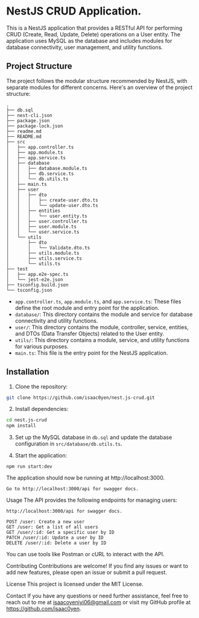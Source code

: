 # NestJS CRUD Application.

This is a NestJS application that provides a RESTful API for performing CRUD (Create, Read, Update, Delete) operations on a User entity. The application uses MySQL as the database and includes modules for database connectivity, user management, and utility functions.

## Project Structure

The project follows the modular structure recommended by NestJS, with separate modules for different concerns. Here's an overview of the project structure:

```
.
├── db.sql
├── nest-cli.json
├── package.json
├── package-lock.json
├── readme.md
├── README.md
├── src
│   ├── app.controller.ts
│   ├── app.module.ts
│   ├── app.service.ts
│   ├── database
│   │   ├── database.module.ts
│   │   ├── db.service.ts
│   │   └── db.utils.ts
│   ├── main.ts
│   ├── user
│   │   ├── dto
│   │   │   ├── create-user.dto.ts
│   │   │   └── update-user.dto.ts
│   │   ├── entities
│   │   │   └── user.entity.ts
│   │   ├── user.controller.ts
│   │   ├── user.module.ts
│   │   └── user.service.ts
│   └── utils
│       ├── dto
│       │   └── Validate.dto.ts
│       ├── utils.module.ts
│       ├── utils.service.ts
│       └── utils.ts
├── test
│   ├── app.e2e-spec.ts
│   └── jest-e2e.json
├── tsconfig.build.json
└── tsconfig.json
```

- `app.controller.ts`, `app.module.ts`, and `app.service.ts`: These files define the root module and entry point for the application.
- `database/`: This directory contains the module and service for database connectivity and utility functions.
- `user/`: This directory contains the module, controller, service, entities, and DTOs (Data Transfer Objects) related to the User entity.
- `utils/`: This directory contains a module, service, and utility functions for various purposes.
- `main.ts`: This file is the entry point for the NestJS application.

## Installation

1. Clone the repository:

```bash
git clone https://github.com/isaac0yen/nest.js-crud.git
```

2. Install dependencies:

```bash
cd nest.js-crud
npm install
```

3. Set up the MySQL database in `db.sql` and update the database configuration in `src/database/db.utils.ts`.

4. Start the application:

```
npm run start:dev
```
The application should now be running at http://localhost:3000.

`Go to http://localhost:3000/api for swagger docs.`

Usage
The API provides the following endpoints for managing users:

```
http://localhost:3000/api for swagger docs.

POST /user: Create a new user
GET /user: Get a list of all users
GET /user/:id: Get a specific user by ID
PATCH /user/:id: Update a user by ID
DELETE /user/:id: Delete a user by ID

```
You can use tools like Postman or cURL to interact with the API.

Contributing
Contributions are welcome! If you find any issues or want to add new features, please open an issue or submit a pull request.

License
This project is licensed under the MIT License.

Contact
If you have any questions or need further assistance, feel free to reach out to me at isaacoyeniyi06@gmail.com or visit my GitHub profile at https://github.com/isaac0yen.


